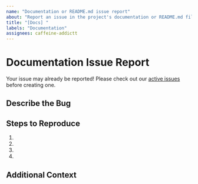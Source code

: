 ```yaml
---
name: "Documentation or README.md issue report"
about: "Report an issue in the project's documentation or README.md file."
title: "[Docs] "
labels: "Documentation"
assignees: caffeine-addictt
---
```


# Documentation Issue Report

Your issue may already be reported!
Please check out our [active issues](https://github.com/python-thread/thread/issues) before creating one.

## Describe the Bug

<!--
A clear and concise description of the bug
-->

## Steps to Reproduce

<!--
e.g.:
1. Navigate to docs/x
2. Go to...
3. See error
-->

1.
2.
3.
4.

## Additional Context

<!--
Any other extra context or information
-->
